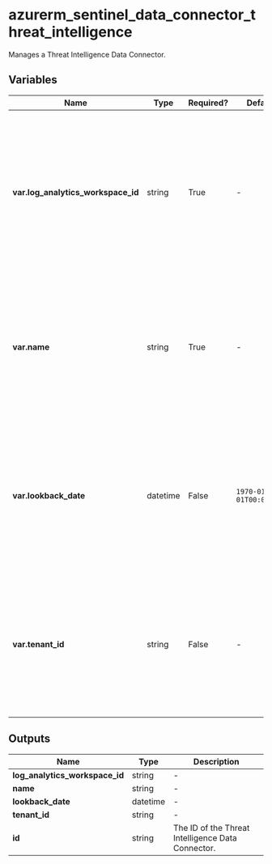 # azurerm_sentinel_data_connector_threat_intelligence

Manages a Threat Intelligence Data Connector.

## Variables

| Name | Type | Required? |  Default  |  Description |
| ---- | ---- | --------- |  ----------- | ----------- |
| **var.log_analytics_workspace_id** | string | True | -  |  The ID of the Log Analytics Workspace that this Threat Intelligence Data Connector resides in. Changing this forces a new Threat Intelligence Data Connector to be created. | 
| **var.name** | string | True | -  |  The name which should be used for this Threat Intelligence Data Connector. Changing this forces a new Threat Intelligence Data Connector to be created. | 
| **var.lookback_date** | datetime | False | `1970-01-01T00:00:00Z`  |  The lookback date for the this Threat Intelligence Data Connector in RFC3339. Defaults to `1970-01-01T00:00:00Z`. Changing this forces a new resource to be created. | 
| **var.tenant_id** | string | False | -  |  The ID of the tenant that this Threat Intelligence Data Connector connects to. Changing this forces a new Threat Intelligence Data Connector to be created. | 



## Outputs

| Name | Type | Description |
| ---- | ---- | --------- | 
| **log_analytics_workspace_id** | string  | - | 
| **name** | string  | - | 
| **lookback_date** | datetime  | - | 
| **tenant_id** | string  | - | 
| **id** | string  | The ID of the Threat Intelligence Data Connector. | 